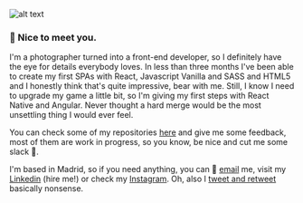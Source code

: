 ![alt text](
https://media.giphy.com/media/lReBPSbdv7F8VoJNxb/giphy.gif "Hey, it's Miriam")

### 👋  Nice to meet you.

I'm a photographer turned into a front-end developer, so I definitely have the eye for details everybody loves. In less than three months I've been able to create my first SPAs with React, Javascript Vanilla and SASS and HTML5 and I honestly think that's quite impressive, bear with me. Still, I know I need to upgrade my game a little bit, so I'm giving my first steps with React Native and Angular. Never thought a hard merge would be the most unsettling thing I would ever feel.


You can check some of my repositories [here](https://github.com/miriamschaefer?tab=repositories) and give me some feedback, most of them are work in progress, so you know, be nice and cut me some slack 👀.

I'm based in Madrid, so if you need anything, you can 💌 [email](mailto:msuarezmelian@gmail.com) me, visit my [Linkedin](https://www.linkedin.com/in/msuarezmelian/) (hire me!) or check my [Instagram](http://www.instagram.com/miriamschaefer). Oh, also I [tweet and retweet](https://www.twitter.com/in/miriam_schaefer/) basically nonsense.

